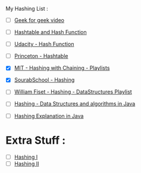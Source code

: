 My Hashing List :
- [ ] [Geek for geek video](https://www.youtube.com/playlist?list=PLqM7alHXFySGwXaessYMemAnITqlZdZVE)
- [ ] [Hashtable and Hash Function](https://www.youtube.com/watch?v=KyUTuwz_b7Q)
- [ ] [Udacity - Hash Function](https://www.youtube.com/watch?v=PeYFCycFkzo)
- [ ] [Princeton - Hashtable](https://www.youtube.com/watch?v=QA8fJGO-i9o&index=1&t=1s&list=PLe-ggMe31CTcKxIRGqqThMts2eHtSrf11)
- [x] [MIT - Hashing with Chaining - Playlists](https://www.youtube.com/watch?v=0M_kIqhwbFo&list=PLUl4u3cNGP61Oq3tWYp6V_F-5jb5L2iHb&index=8)
- [x] [SourabSchool - Hashing](https://www.youtube.com/playlist?list=PLTZbNwgO5ebqw1v0ODk8cPLW9dQ99Te8f)
- [ ] [William Fiset - Hashing - DataStructures Playlist](https://www.youtube.com/playlist?list=PLDV1Zeh2NRsB6SWUrDFW2RmDotAfPbeHu&disable_polymer=true)
- [ ] [Hashing - Data Structures and algorithms in Java](https://www.youtube.com/playlist?list=PL6Zs6LgrJj3tDXv8a_elC6eT_4R5gfX4d)
- [ ]  [Hashing Explanation in Java](https://www.youtube.com/watch?v=1JZMb3D75PY&list=PLpPXw4zFa0uKKhaSz87IowJnOTzh9tiBk&index=30)


# Extra Stuff :
- [ ] [Hashing I](http://www.cs.nthu.edu.tw/~wkhon/ds/ds12/lecture/lecture17.pdf)
- [ ] [Hashing II](http://www.cs.nthu.edu.tw/~wkhon/ds/ds12/lecture/lecture18.pdf)
